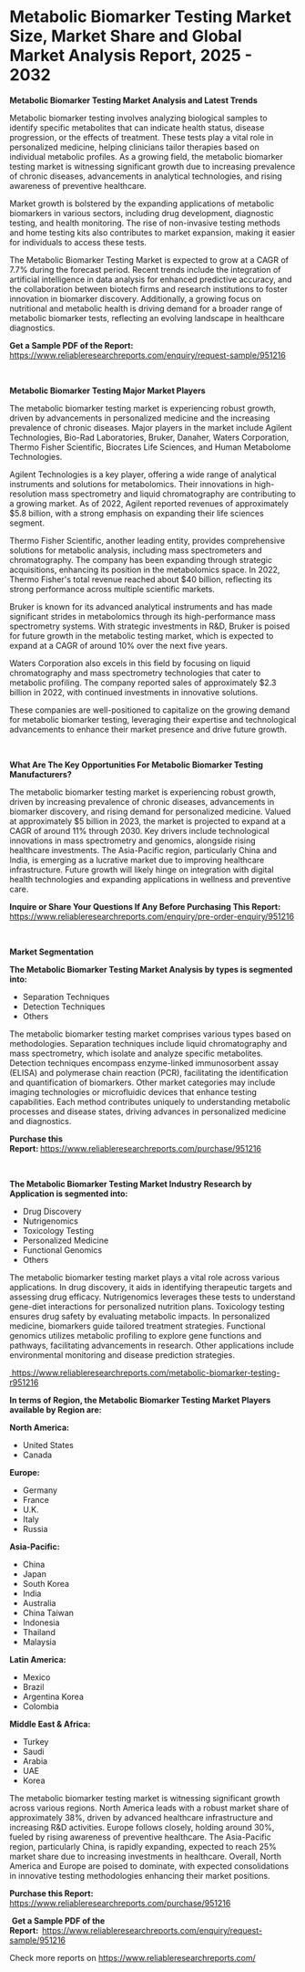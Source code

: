 <p><h1>Metabolic Biomarker Testing Market Size, Market Share and Global Market Analysis Report, 2025 - 2032</h1></p><p><strong>Metabolic Biomarker Testing Market Analysis and Latest Trends</strong></p>
<p><p>Metabolic biomarker testing involves analyzing biological samples to identify specific metabolites that can indicate health status, disease progression, or the effects of treatment. These tests play a vital role in personalized medicine, helping clinicians tailor therapies based on individual metabolic profiles. As a growing field, the metabolic biomarker testing market is witnessing significant growth due to increasing prevalence of chronic diseases, advancements in analytical technologies, and rising awareness of preventive healthcare.</p><p>Market growth is bolstered by the expanding applications of metabolic biomarkers in various sectors, including drug development, diagnostic testing, and health monitoring. The rise of non-invasive testing methods and home testing kits also contributes to market expansion, making it easier for individuals to access these tests.</p><p>The Metabolic Biomarker Testing Market is expected to grow at a CAGR of 7.7% during the forecast period. Recent trends include the integration of artificial intelligence in data analysis for enhanced predictive accuracy, and the collaboration between biotech firms and research institutions to foster innovation in biomarker discovery. Additionally, a growing focus on nutritional and metabolic health is driving demand for a broader range of metabolic biomarker tests, reflecting an evolving landscape in healthcare diagnostics.</p></p>
<p><strong>Get a Sample PDF of the Report:&nbsp;</strong> <a href="https://www.reliableresearchreports.com/enquiry/request-sample/951216?utm_campaign=2756&utm_medium=2&utm_source=Github&utm_content=ia&utm_term=06032025&utm_id=metabolic-biomarker-testing">https://www.reliableresearchreports.com/enquiry/request-sample/951216</a></p>
<p>&nbsp;</p>
<p><strong>Metabolic Biomarker Testing Major Market Players</strong></p>
<p><p>The metabolic biomarker testing market is experiencing robust growth, driven by advancements in personalized medicine and the increasing prevalence of chronic diseases. Major players in the market include Agilent Technologies, Bio-Rad Laboratories, Bruker, Danaher, Waters Corporation, Thermo Fisher Scientific, Biocrates Life Sciences, and Human Metabolome Technologies.</p><p>Agilent Technologies is a key player, offering a wide range of analytical instruments and solutions for metabolomics. Their innovations in high-resolution mass spectrometry and liquid chromatography are contributing to a growing market. As of 2022, Agilent reported revenues of approximately $5.8 billion, with a strong emphasis on expanding their life sciences segment.</p><p>Thermo Fisher Scientific, another leading entity, provides comprehensive solutions for metabolic analysis, including mass spectrometers and chromatography. The company has been expanding through strategic acquisitions, enhancing its position in the metabolomics space. In 2022, Thermo Fisher's total revenue reached about $40 billion, reflecting its strong performance across multiple scientific markets.</p><p>Bruker is known for its advanced analytical instruments and has made significant strides in metabolomics through its high-performance mass spectrometry systems. With strategic investments in R&D, Bruker is poised for future growth in the metabolic testing market, which is expected to expand at a CAGR of around 10% over the next five years.</p><p>Waters Corporation also excels in this field by focusing on liquid chromatography and mass spectrometry technologies that cater to metabolic profiling. The company reported sales of approximately $2.3 billion in 2022, with continued investments in innovative solutions.</p><p>These companies are well-positioned to capitalize on the growing demand for metabolic biomarker testing, leveraging their expertise and technological advancements to enhance their market presence and drive future growth.</p></p>
<p>&nbsp;</p>
<p><strong>What Are The Key Opportunities For Metabolic Biomarker Testing Manufacturers?</strong></p>
<p><p>The metabolic biomarker testing market is experiencing robust growth, driven by increasing prevalence of chronic diseases, advancements in biomarker discovery, and rising demand for personalized medicine. Valued at approximately $5 billion in 2023, the market is projected to expand at a CAGR of around 11% through 2030. Key drivers include technological innovations in mass spectrometry and genomics, alongside rising healthcare investments. The Asia-Pacific region, particularly China and India, is emerging as a lucrative market due to improving healthcare infrastructure. Future growth will likely hinge on integration with digital health technologies and expanding applications in wellness and preventive care.</p></p>
<p><strong>Inquire or Share Your Questions If Any Before Purchasing This Report:</strong> <a href="https://www.reliableresearchreports.com/enquiry/pre-order-enquiry/951216?utm_campaign=2756&utm_medium=2&utm_source=Github&utm_content=ia&utm_term=06032025&utm_id=metabolic-biomarker-testing">https://www.reliableresearchreports.com/enquiry/pre-order-enquiry/951216</a></p>
<p>&nbsp;</p>
<p><strong>Market Segmentation</strong></p>
<p><strong>The Metabolic Biomarker Testing Market Analysis by types is segmented into:</strong></p>
<p><ul><li>Separation Techniques</li><li>Detection Techniques</li><li>Others</li></ul></p>
<p><p>The metabolic biomarker testing market comprises various types based on methodologies. Separation techniques include liquid chromatography and mass spectrometry, which isolate and analyze specific metabolites. Detection techniques encompass enzyme-linked immunosorbent assay (ELISA) and polymerase chain reaction (PCR), facilitating the identification and quantification of biomarkers. Other market categories may include imaging technologies or microfluidic devices that enhance testing capabilities. Each method contributes uniquely to understanding metabolic processes and disease states, driving advances in personalized medicine and diagnostics.</p></p>
<p><strong>Purchase this Report:&nbsp;</strong><a href="https://www.reliableresearchreports.com/purchase/951216?utm_campaign=2756&utm_medium=2&utm_source=Github&utm_content=ia&utm_term=06032025&utm_id=metabolic-biomarker-testing">https://www.reliableresearchreports.com/purchase/951216</a></p>
<p>&nbsp;</p>
<p><strong>The Metabolic Biomarker Testing Market Industry Research by Application is segmented into:</strong></p>
<p><ul><li>Drug Discovery</li><li>Nutrigenomics</li><li>Toxicology Testing</li><li>Personalized Medicine</li><li>Functional Genomics</li><li>Others</li></ul></p>
<p><p>The metabolic biomarker testing market plays a vital role across various applications. In drug discovery, it aids in identifying therapeutic targets and assessing drug efficacy. Nutrigenomics leverages these tests to understand gene-diet interactions for personalized nutrition plans. Toxicology testing ensures drug safety by evaluating metabolic impacts. In personalized medicine, biomarkers guide tailored treatment strategies. Functional genomics utilizes metabolic profiling to explore gene functions and pathways, facilitating advancements in research. Other applications include environmental monitoring and disease prediction strategies.</p></p>
<p><a href="https://www.reliableresearchreports.com/metabolic-biomarker-testing-r951216?utm_campaign=2756&utm_medium=2&utm_source=Github&utm_content=ia&utm_term=06032025&utm_id=metabolic-biomarker-testing">&nbsp;https://www.reliableresearchreports.com/metabolic-biomarker-testing-r951216</a></p>
<p><strong>In terms of Region, the Metabolic Biomarker Testing Market Players available by Region are:</strong></p>
<p>
    <p> <strong> North America: </strong>
        <ul>
            <li>United States</li>
            <li>Canada</li>
        </ul>
        </p> 
    <p> <strong> Europe: </strong>
        <ul>
            <li>Germany</li>
            <li>France</li>
            <li>U.K.</li>
            <li>Italy</li>
            <li>Russia</li>
        </ul>
        </p> 
    <p> <strong> Asia-Pacific: </strong>
        <ul>
            <li>China</li>
            <li>Japan</li>
            <li>South Korea</li>
            <li>India</li>
            <li>Australia</li>
            <li>China Taiwan</li>
            <li>Indonesia</li>
            <li>Thailand</li>
            <li>Malaysia</li>
        </ul>
        </p> 
    <p> <strong> Latin America: </strong>
        <ul>
            <li>Mexico</li>
            <li>Brazil</li>
            <li>Argentina Korea</li>
            <li>Colombia</li>
        </ul>
        </p> 
    <p> <strong> Middle East & Africa: </strong>
        <ul>
            <li>Turkey</li>
            <li>Saudi</li>
            <li>Arabia</li>
            <li>UAE</li>
            <li>Korea</li>
        </ul>
    </p>
    </p>
<p><p>The metabolic biomarker testing market is witnessing significant growth across various regions. North America leads with a robust market share of approximately 38%, driven by advanced healthcare infrastructure and increasing R&D activities. Europe follows closely, holding around 30%, fueled by rising awareness of preventive healthcare. The Asia-Pacific region, particularly China, is rapidly expanding, expected to reach 25% market share due to increasing investments in healthcare. Overall, North America and Europe are poised to dominate, with expected consolidations in innovative testing methodologies enhancing their market positions.</p></p>
<p><strong>Purchase this Report: </strong><a href="https://www.reliableresearchreports.com/purchase/951216?utm_campaign=2756&utm_medium=2&utm_source=Github&utm_content=ia&utm_term=06032025&utm_id=metabolic-biomarker-testing">https://www.reliableresearchreports.com/purchase/951216</a></p>
<p>&nbsp;<strong>Get a Sample PDF of the Report:&nbsp;&nbsp;</strong><a href="https://www.reliableresearchreports.com/enquiry/request-sample/951216?utm_campaign=2756&utm_medium=2&utm_source=Github&utm_content=ia&utm_term=06032025&utm_id=metabolic-biomarker-testing">https://www.reliableresearchreports.com/enquiry/request-sample/951216</a></p>
<p><strong></strong></p>
<p>Check more reports on <a href="https://www.reliableresearchreports.com/?utm_campaign=2756&utm_medium=2&utm_source=Github&utm_content=ia&utm_term=06032025&utm_id=metabolic-biomarker-testing">https://www.reliableresearchreports.com/</a></p>